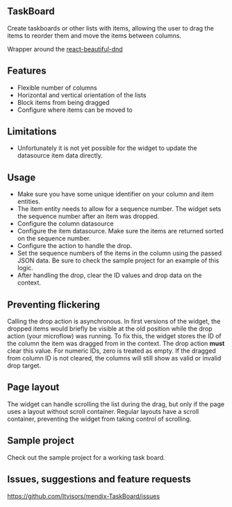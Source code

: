 ## TaskBoard
Create taskboards or other lists with items, allowing the user to drag the items to reorder them and move the items between columns.

Wrapper around the [react-beautiful-dnd](https://github.com/atlassian/react-beautiful-dnd)

## Features
- Flexible number of columns
- Horizontal and vertical orientation of the lists
- Block items from being dragged
- Configure where items can be moved to

## Limitations
- Unfortunately it is not yet possible for the widget to update the datasource item data directly. 

## Usage
- Make sure you have some unique identifier on your column and item entities.
- The item entity needs to allow for a sequence number. The widget sets the sequence number after an item was dropped.
- Configure the column datasource
- Configure the item datasource. Make sure the items are returned sorted on the sequence number.
- Configure the action to handle the drop. 
- Set the sequence numbers of the items in the column using the passed JSON data. Be sure to check the sample project for an example of this logic.
- After handling the drop, clear the ID values and drop data on the context.

## Preventing flickering
Calling the drop action is asynchronous. In first versions of the widget, the dropped items would briefly be visible at the old position while the drop action (your microflow) was running. To fix this, the widget stores the ID of the column the item was dragged from in the context. The drop action **must** clear this value. For numeric IDs, zero is treated as empty. If the dragged from column ID is not cleared, the columns will still show as valid or invalid drop target.

## Page layout
The widget can handle scrolling the list during the drag, but only if the page uses a layout without scroll container. Regular layouts have a scroll container, preventing the widget from taking control of scrolling.

## Sample project
Check out the sample project for a working task board.

## Issues, suggestions and feature requests
https://github.com/Itvisors/mendix-TaskBoard/issues

